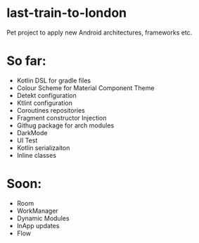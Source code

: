# last-train-to-london
Pet project to apply new Android architectures, frameworks etc.

# So far:

* Kotlin DSL for gradle files
* Colour Scheme for Material Component Theme
* Detekt configuration
* Ktlint configuration
* Coroutines repositories
* Fragment constructor Injection
* Githug package for arch modules
* DarkMode
* UI Test
* Kotlin serializaiton
* Inline classes

# Soon:
* Room
* WorkManager
* Dynamic Modules
* InApp updates
* Flow
